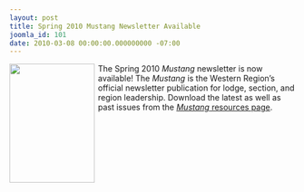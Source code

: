 ```yaml
---
layout: post
title: Spring 2010 Mustang Newsletter Available
joomla_id: 101
date: 2010-03-08 00:00:00.000000000 -07:00
---
```

<img src=http://www.western.oa-bsa.org/images/mustang_q1_10_web.png width=150 height=210 align=left style=padding-right:3px;padding-bottom:3px>
The Spring 2010 <i>Mustang</i> newsletter is now available! The <i>Mustang</i> is the Western Region&#8217;s official newsletter publication for lodge, section, and region leadership. Download the latest as well as past issues from the <a href=http://western.oa-bsa.org/resources/mustang/><i>Mustang</i> resources page</a>.
